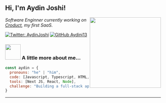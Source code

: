 <h2> Hi, I'm Aydin Joshi!</h2>
<img align='right' src="https://media0.giphy.com/media/v1.Y2lkPTc5MGI3NjExMW5kNTY3aDI5b29qdWs3MWJwaXc2a25yNWVvYnNibzF0enBpbmgyaiZlcD12MV9pbnRlcm5hbF9naWZfYnlfaWQmY3Q9Zw/3oD3YJDA4I6J4PmvpS/giphy.gif" width="230">
<p><em>Software Enginner currently working on <a href="https://croduct.com">Croduct</a>, my first SaaS.</em></p>

[![Twitter: AydinJoshi](https://img.shields.io/twitter/follow/AydinJoshi?style=social)](https://twitter.com/AydinJoshi)
[![GitHub Aydinj13](https://img.shields.io/github/followers/aydinj13?label=follow&style=social)](https://github.com/Aydinj13)


### <img src="https://media.giphy.com/media/VgCDAzcKvsR6OM0uWg/giphy.gif" width="50"> A little more about me...  

```javascript
const aydin = {
  pronouns: "he" | "him",
  code: [Javascript, Typescript, HTML, CSS, Python],
  tools: [Next JS, React, Node],
  challenge: "Building a full-stack app"
}
```

---
